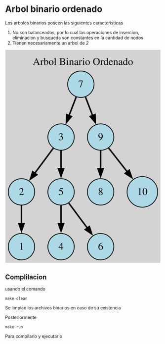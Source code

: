# Arbol binario ordenado

Los arboles binarios poseen las siguientes caracteristicas
1. No son balanceados, por lo cual las operaciones de insercion, eliminacion y busqueda son constantes en la cantidad de nodos
2. Tienen necesariamente un arbol de *2*

![Arbol binario Ordenado](arbol-binario-ordenado.svg)

## Complilacion

usando el comando
```
make clean
```
Se limpian los archivos binarios en caso de su existencia

Posteriormente
```
make run
```
Para compilarlo y ejecutarlo